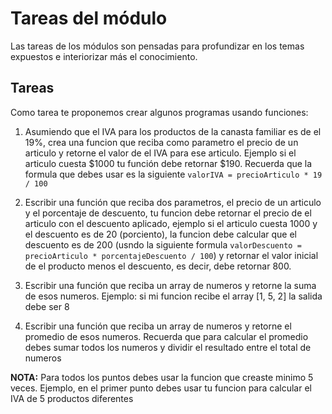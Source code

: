 # Tareas del módulo

Las tareas de los módulos son pensadas para profundizar en los temas expuestos e interiorizar más el conocimiento. 

## Tareas

Como tarea te proponemos crear algunos programas usando funciones:

1. Asumiendo que el IVA para los productos de la canasta familiar es de el 19%, crea una funcion que reciba como parametro el precio de un articulo y retorne el valor de el IVA para ese articulo. Ejemplo si el articulo cuesta $1000 tu función debe retornar $190. Recuerda que la formula que debes usar es la siguiente `valorIVA = precioArticulo * 19 / 100`

2. Escribir una función que reciba dos parametros, el precio de un articulo y el porcentaje de descuento, tu funcion debe retornar el precio de el articulo con el descuento aplicado, ejemplo si el articulo cuesta 1000 y el descuento es de 20 (porciento), la funcion debe calcular que el descuento es de 200 (usndo la siguiente formula `valorDescuento = precioArticulo * porcentajeDescuento / 100`) y retornar el valor inicial de el producto menos el descuento, es decir, debe retornar 800. 

3. Escribir una función que reciba un array de numeros y retorne la suma de esos numeros.
Ejemplo: si mi funcion recibe el array [1, 5, 2] la salida debe ser 8

4. Escribir una función que reciba un array de numeros y retorne el promedio de esos numeros.
Recuerda que para calcular el promedio debes sumar todos los numeros y dividir el resultado entre el total de numeros


**NOTA:**
Para todos los puntos debes usar la funcion que creaste minimo 5 veces. Ejemplo, en el primer punto debes usar tu funcion para calcular el IVA de 5 productos diferentes
